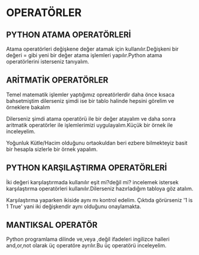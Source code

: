 # OPERATÖRLER
## PYTHON ATAMA OPERATÖRLERİ
Atama operatörleri değişkene değer atamak için kullanılır.Değişkeni bir değeri = gibi yeni bir değer atama işlemleri yapılır.Python atama operatörlerini isterseniz tanıyalım.

## ARİTMATİK OPERATÖRLER
Temel matematik işlemler yaptığımız opreatörlerdir daha önce kısaca bahsetmiştim dilerseniz şimdi ise bir tablo halinde hepsini görelim ve örneklere bakalım

Dilerseniz şimdi atama operatörü ile bir değer atayalım ve daha sonra aritmatik operatörler ile işlemlerimizi uygulayalım.Küçük bir örnek ile inceleyelim.

Yoğunluk Kütle/Hacim olduğunu ortaokuldan beri ezbere bilmekteyiz basit bir hesapla sizlerle bir örnek yapalım.

## PYTHON KARŞILAŞTIRMA OPERATÖRLERİ
İki değeri karşılaştırmada kullanılır  eşit mi?değil mi? incelemek istersek karşılaştırma operatörleri kullanılır.Dilerseniz hazırladığım tabloya göz atalım.

Karşılaştırma yaparken ikiside aynı mı kontrol edelim. Çıktıda görürseniz  '1 is 1 True' yani iki değişkendir aynı olduğunu onaylamakta.

## MANTIKSAL OPERATÖR
Python programlama dilinde ve,veya ,değil ifadeleri ingilizce halleri and,or,not olarak üç operatöre ayrılır.Bu üç operatörü inceleyelim.


